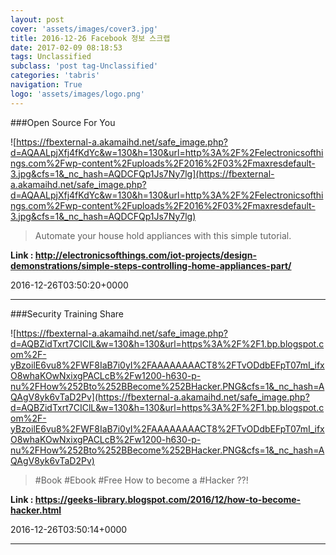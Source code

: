 ```yaml
---
layout: post
cover: 'assets/images/cover3.jpg'
title: 2016-12-26 Facebook 정보 스크랩
date: 2017-02-09 08:18:53
tags: Unclassified
subclass: 'post tag-Unclassified'
categories: 'tabris'
navigation: True
logo: 'assets/images/logo.png'
---
```


###Open Source For You

![https://fbexternal-a.akamaihd.net/safe_image.php?d=AQAALpjXfj4fKdYc&w=130&h=130&url=http%3A%2F%2Felectronicsofthings.com%2Fwp-content%2Fuploads%2F2016%2F03%2Fmaxresdefault-3.jpg&cfs=1&_nc_hash=AQDCFQp1Js7Ny7lg](https://fbexternal-a.akamaihd.net/safe_image.php?d=AQAALpjXfj4fKdYc&w=130&h=130&url=http%3A%2F%2Felectronicsofthings.com%2Fwp-content%2Fuploads%2F2016%2F03%2Fmaxresdefault-3.jpg&cfs=1&_nc_hash=AQDCFQp1Js7Ny7lg)

>Automate your house hold appliances with this simple tutorial.

**Link : <http://electronicsofthings.com/iot-projects/design-demonstrations/simple-steps-controlling-home-appliances-part/>**

2016-12-26T03:50:20+0000

---

###Security Training Share

![https://fbexternal-a.akamaihd.net/safe_image.php?d=AQBZidTxrt7CIClL&w=130&h=130&url=https%3A%2F%2F1.bp.blogspot.com%2F-yBzoilE6vu8%2FWF8IaB7i0yI%2FAAAAAAAACT8%2FTvODdbEFpT07mI_ifxO8whaKOwNxixgPACLcB%2Fw1200-h630-p-nu%2FHow%252Bto%252BBecome%252BHacker.PNG&cfs=1&_nc_hash=AQAgV8yk6vTaD2Pv](https://fbexternal-a.akamaihd.net/safe_image.php?d=AQBZidTxrt7CIClL&w=130&h=130&url=https%3A%2F%2F1.bp.blogspot.com%2F-yBzoilE6vu8%2FWF8IaB7i0yI%2FAAAAAAAACT8%2FTvODdbEFpT07mI_ifxO8whaKOwNxixgPACLcB%2Fw1200-h630-p-nu%2FHow%252Bto%252BBecome%252BHacker.PNG&cfs=1&_nc_hash=AQAgV8yk6vTaD2Pv)

>#Book #Ebook #Free How to become a #Hacker ??!

**Link : <https://geeks-library.blogspot.com/2016/12/how-to-become-hacker.html>**

2016-12-26T03:50:14+0000

---

